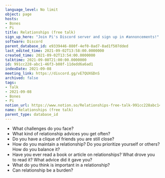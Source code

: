 ```yaml
---
language_level: No limit
object: page
hosts:
- Bones
- Pi
title: Relationships (free talk)
sign_up_here: "Join Pi's Discord server and sign up in #annoncements!"
software: Discord
parent_database_id: e9339446-880f-4ef0-8ad7-8ad1f507dded
last_edited_time: 2021-09-02T13:58:00.0000000
created_time: 2021-09-02T13:54:00.0000000
talktime: 2021-09-08T21:00:00.0000000
id: 991cc228-abc1-46f3-b08f-11dedd6a6ad1
indexDate: 2021-09-08
meeting_link: https://discord.gg/vE7QUXGDnS
archived: false
tags:
- Talk
- 2021-09-08
- Bones
- Pi
notion_url: https://www.notion.so/Relationships-free-talk-991cc228abc146f3b08f11dedd6a6ad1
name: Relationships (free talk)
parent_type: database_id
---
```



   - What challenges do you face?
   - What kind of relationship advices you get often?
   - Do you have a clique of friends you are still close?
   - How do you maintain a relationship? Do you prioritize yourself or others? How do you balance it?
   - Have you ever read a book or article on relationships? What drove you to read it? What advice did it gave you?
   - What do you think is important in a relationship?
   - Can relationship be a burden?










